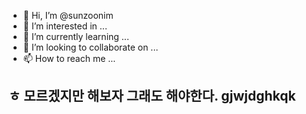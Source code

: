 - 👋 Hi, I’m @sunzoonim
- 👀 I’m interested in ...
- 🌱 I’m currently learning ...
- 💞️ I’m looking to collaborate on ...
- 📫 How to reach me ...

<!---
sunzoonim/sunzoonim is a ✨ special ✨ repository because its `README.md` (this file) appears on your GitHub profile.
You can click the Preview link to take a look at your changes.
--->
ㅎ 모르겠지만 해보자 그래도 해야한다.
gjwjdghkqk
--------------

